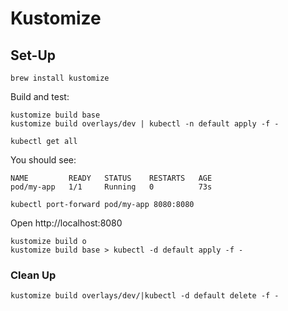 # Kustomize

## Set-Up

```
brew install kustomize
```

Build and test:

```
kustomize build base
kustomize build overlays/dev | kubectl -n default apply -f -
```

```
kubectl get all
```

You should see:

```
NAME         READY   STATUS    RESTARTS   AGE
pod/my-app   1/1     Running   0          73s
```

```
kubectl port-forward pod/my-app 8080:8080
```

Open http://localhost:8080

```
kustomize build o
kustomize build base > kubectl -d default apply -f -

```

### Clean Up

```
kustomize build overlays/dev/|kubectl -d default delete -f -
```
